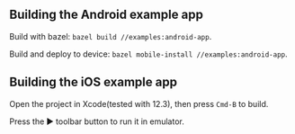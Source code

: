 ## Building the Android example app

Build with bazel: `bazel build //examples:android-app`.

Build and deploy to device: `bazel mobile-install //examples:android-app`.

## Building the iOS example app

Open the project in Xcode(tested with 12.3), then press `Cmd-B` to build.

Press the ▶ toolbar button to run it in emulator.
